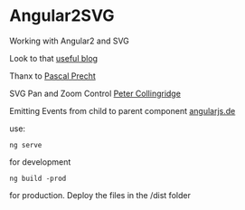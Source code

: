 # Angular2SVG

Working with Angular2 and SVG

Look to that [useful blog](http://blog.500tech.com/svg-in-angular-2/)

Thanx to [Pascal Precht](https://github.com/PascalPrecht/ng-be-angular2-demos)

SVG Pan and Zoom Control [Peter Collingridge](http://www.petercollingridge.co.uk/interactive-svg-components/pan-and-zoom-control)

Emitting Events from child to parent component [angularjs.de](https://angularjs.de/artikel/angular2-output-events)



use:

	ng serve

for development


   	ng build -prod

for production. Deploy the files in the /dist folder